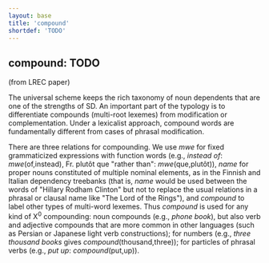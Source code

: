```yaml
---
layout: base
title: 'compound'
shortdef: 'TODO'
---
```


## compound: TODO

(from LREC paper)

The universal scheme keeps the rich taxonomy of noun dependents that
are one of the strengths of SD. An important part of the typology is
to differentiate compounds (multi-root lexemes) from modification or
complementation. Under a lexicalist approach, compound words are
fundamentally different from cases of phrasal modification.

There are three relations for compounding. We use *mwe* for fixed
grammaticized expressions with function words (e.g., *instead of*:
*mwe*(of,instead), Fr. plutôt que "rather than": *mwe*(que,plutôt)),
*name* for proper nouns constituted of multiple nominal elements, as
in the Finnish and Italian dependency treebanks (that is, *name* would
be used between the words of "Hillary Rodham Clinton" but not to
replace the usual relations in a phrasal or clausal name like "The
Lord of the Rings"), and *compound* to label other types of multi-word
lexemes. Thus *compound* is used for any kind of X<sup>0</sup>
compounding: noun compounds (e.g., *phone book*), but also verb and
adjective compounds that are more common in other languages (such as
Persian or Japanese light verb constructions); for numbers (e.g.,
*three thousand books* gives *compound*(thousand,three)); for
particles of phrasal verbs (e.g., *put up*: *compound*(put,up)).
